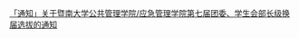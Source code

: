   
[「通知」关于暨南大学公共管理学院/应急管理学院第七届团委、学生会部长级换届选拔的通知](http://www.dianyue.me/archives/087/f951eundr7kwxiey/)